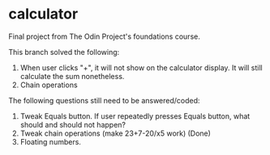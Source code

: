 # calculator
Final project from The Odin Project's foundations course.

This branch solved the following:

1. When user clicks "+", it will not show on the calculator display. It will still calculate the sum nonetheless.
2. Chain operations

The following questions still need to be answered/coded:

1. Tweak Equals button. If user repeatedly presses Equals button, what should and should not happen?
2. Tweak chain operations (make 23+7-20/x5 work) (Done)
3. Floating numbers.